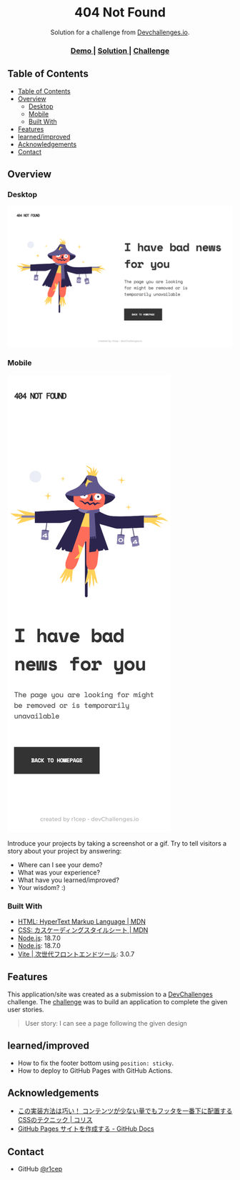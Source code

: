 <!-- Please update value in the {}  -->

<h1 align="center">404 Not Found</h1>

<div align="center">
   Solution for a challenge from  <a href="http://devchallenges.io" target="_blank">Devchallenges.io</a>.
</div>

<div align="center">
  <h3>
    <a href="https://r1cep.github.io/dev-challenges-404-not-found/">
      Demo
    </a>
    <span> | </span>
    <a href="https://github.com/r1cep/dev-challenges-404-not-found">
      Solution
    </a>
    <span> | </span>
    <a href="https://devchallenges.io/challenges/wBunSb7FPrIepJZAg0sY">
      Challenge
    </a>
  </h3>
</div>

<!-- TABLE OF CONTENTS -->

## Table of Contents

- [Table of Contents](#table-of-contents)
- [Overview](#overview)
  - [Desktop](#desktop)
  - [Mobile](#mobile)
  - [Built With](#built-with)
- [Features](#features)
- [learned/improved](#learnedimproved)
- [Acknowledgements](#acknowledgements)
- [Contact](#contact)

<!-- OVERVIEW -->

## Overview

### Desktop

![Desktop](./screenshots/desktop.png)

### Mobile

![Mobile](./screenshots/mobile.png)

Introduce your projects by taking a screenshot or a gif. Try to tell visitors a story about your project by answering:

- Where can I see your demo?
- What was your experience?
- What have you learned/improved?
- Your wisdom? :)

### Built With

<!-- This section should list any major frameworks that you built your project using. Here are a few examples.-->

- [HTML: HyperText Markup Language | MDN](https://developer.mozilla.org/ja/docs/Web/HTML)
- [CSS: カスケーディングスタイルシート | MDN](https://developer.mozilla.org/ja/docs/Web/CSS)
- [Node.js](https://nodejs.org/): 18.7.0
- [Node.js](https://nodejs.org/ja/): 18.7.0
- [Vite | 次世代フロントエンドツール](https://ja.vitejs.dev/): 3.0.7

## Features

<!-- List the features of your application or follow the template. Don't share the figma file here :) -->

This application/site was created as a submission to a [DevChallenges](https://devchallenges.io/challenges) challenge. The [challenge](https://devchallenges.io/challenges/wBunSb7FPrIepJZAg0sY) was to build an application to complete the given user stories.

> User story: I can see a page following the given design

## learned/improved

- How to fix the footer bottom using `position: sticky`.
- How to deploy to GitHub Pages with GitHub Actions.

## Acknowledgements

<!-- This section should list any articles or add-ons/plugins that helps you to complete the project. This is optional but it will help you in the future. For exmpale -->

- [この実装方法は巧い！ コンテンツが少ない量でもフッタを一番下に配置するCSSのテクニック | コリス](https://coliss.com/articles/build-websites/operation/css/clever-sticky-footer-technique.html)
- [GitHub Pages サイトを作成する - GitHub Docs](https://docs.github.com/ja/pages/getting-started-with-github-pages/creating-a-github-pages-site)

## Contact

- GitHub [@r1cep](https://{github.com/r1cep)
